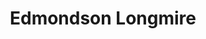 ---
title: "Edmondson Longmire"
url: /bowness-on-windermere/edmondson-longmire/
shop: funeral directors
---